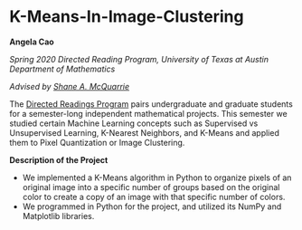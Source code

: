 # K-Means-In-Image-Clustering

**Angela Cao**

_Spring 2020 Directed Reading Program, University of Texas at Austin Department of Mathematics_

_Advised by [Shane A. McQuarrie](https://github.com/shanemcq18)_

The [Directed Readings Program](https://web.ma.utexas.edu/users/drp/about.html) pairs undergraduate and graduate students for a semester-long independent mathematical projects. This semester we studied certain Machine Learning concepts such as Supervised vs Unsupervised Learning, K-Nearest Neighbors, and K-Means and applied them to Pixel Quantization or Image Clustering. 

**Description of the Project**
- We implemented a K-Means algorithm in Python to organize pixels of an original image into a specific number of groups based on the original color to create a copy of an image with that specific number of colors. 
- We programmed in Python for the project, and utilized its NumPy and Matplotlib libraries. 
